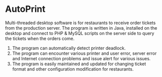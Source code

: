 AutoPrint
=========

Multi-threaded desktop software is for restaurants to receive order tickets from the production server. The program is written in Java, installed on the desktop and connect to PHP & MySQL scripts on the server side to query the tickets when the orders come. 

1. The program can automatically detect printer deadlock.
2. The program can encounter various printer and user error, server error and Internet connection problems and issue alert for various issues.
3. The program is easily maintained and updated for changing ticket format and other configuration modification for restaurants.

